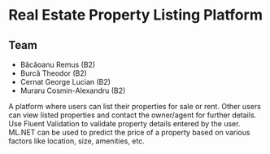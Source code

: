 ﻿# Real Estate Property Listing Platform 
 
## Team  
* Băcăoanu Remus (B2)  
* Burcă Theodor (B2)  
* Cernat George Lucian (B2)  
* Muraru Cosmin-Alexandru (B2)  
   
A platform where users can list their properties for sale or rent. Other users can view listed properties and contact the owner/agent for further details. Use Fluent Validation to validate property details entered by the user. ML.NET can be used to predict the price of a property based on various factors like location, size, amenities, etc.

